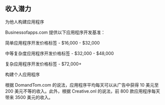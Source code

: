 ## 收入潜力

为他人构建应用程序

Businessofapps.com 提供以下应用程序开发基准：

简单应用程序开发价格标签 - $16,000 - $32,000

中等复杂度应用程序开发价格标签 - $32,000 - $48,000

复杂应用程序开发价格标签 - $72,000+

构建个人应用程序

根据 DomandTom.com 的说法，应用程序平均每天可以从广告中获得 10 美元至 200 美元不等的收入。此外，根据 Creative.onl 的说法，前 800 款应用程序每天带来 3500 美元的收入。
